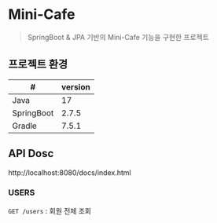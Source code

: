 # Mini-Cafe
> SpringBoot & JPA 기반의 Mini-Cafe 기능을 구현한 프로젝트

## 프로젝트 환경

| #          | version |
|------------|---------|
| Java       | 17      |
| SpringBoot | 2.7.5   |
| Gradle     | 7.5.1   |

## API Dosc
http://localhost:8080/docs/index.html

### USERS
`GET /users` : 회원 전체 조회